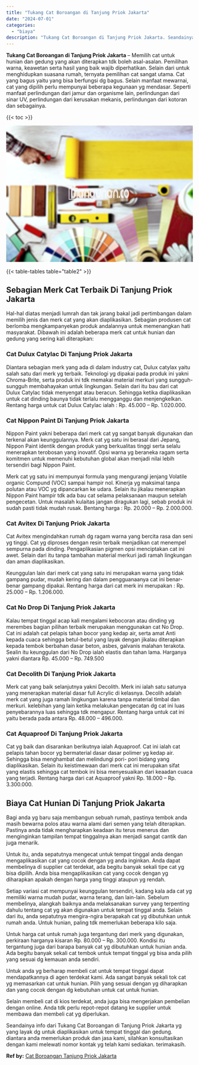 ```yaml
---
title: "Tukang Cat Boroangan di Tanjung Priok Jakarta"
date: "2024-07-01"
categories: 
  - "biaya"
description: "Tukang Cat Boroangan di Tanjung Priok Jakarta. Seandainya info dari Tukang Cat Boroangan di Tanjung Priok Jakarta yg yang layak dg untuk diaplikasikan untuk..."
---
```


**Tukang Cat Boroangan di Tanjung Priok Jakarta** – Memilih cat untuk hunian dan gedung yang akan diterapkan tdk boleh asal-asalan. Pemilihan warna, keawetan serta hasil yang baik wajib diperhatikan. Selain dari untuk menghidupkan suasana rumah, ternyata pemilihan cat sangat utama. Cat yang bagus yaitu yang bisa berfungsi dg bagus. Selain manfaat mewarnai, cat yang dipilih perlu mempunyai beberapa kegunaan yg mendasar. Seperti manfaat perlindungan dari jamur dan organisme lain, perlindungan dari sinar UV, perlindungan dari kerusakan mekanis, perlindungan dari kotoran dan sebagainya.

{{< toc >}}

![Tukang Cat Boroangan di Tanjung Priok Jakarta](/images/jasa-cat-murah30.png)

{{< table-tables table="table2" >}}

## Sebagian Merk Cat Terbaik Di Tanjung Priok Jakarta

Hal-hal diatas menjadi lumrah dan tak jarang bakal jadi pertimbangan dalam memilih jenis dan merk cat yang akan diaplikasikan. Sebagian produsen cat berlomba mengkampanyekan produk andalannya untuk memenangkan hati masyarakat. Dibawah ini adalah beberapa merk cat untuk hunian dan gedung yang sering kali diterapkan:

### Cat Dulux Catylac Di Tanjung Priok Jakarta

Diantara sebagian merk yang ada di dalam industry cat, Dulux catylax yaitu salah satu dari merk yg terbaik. Teknologi yg dipakai pada produk ini yakni Chroma-Brite, serta produk ini tdk memakai material merkuri yang sungguh-sungguh membahayakan untuk lingkungan. Selain dari itu bau dari cat Dulux Catylac tidak menyengat atau beracun. Sehingga ketika diaplikasikan untuk cat dinding baunya tidak terlalu mengganggu dan menjengkelkan. Rentang harga untuk cat Dulux Catylac ialah : Rp. 45.000 – Rp. 1.020.000.

### Cat Nippon Paint Di Tanjung Priok Jakarta

Nippon Paint yakni beberapa dari merk cat yg sangat banyak digunakan dan terkenal akan keunggulannya. Merk cat yg satu ini berasal dari Jepang, Nippon Paint identik dengan produk yang berkualitas tinggi serta selalu menerapkan terobosan yang inovatif. Opsi warna yg beraneka ragam serta komitmen untuk memenuhi kebutuhan global akan menjadi nilai lebih tersendiri bagi Nippon Paint.

Merk cat yg satu ini mempunyai formula yang mengurangi jenjang Volatile organic Compund (VOC) sampai hampir nol. Kinerja yg maksimal tanpa polutan atau VOC yg dipancarkan ke udara. Selain itu jikalau menerapkan Nippon Paint hampir tdk ada bau cat selama pelaksanaan maupun setelah pengecetan. Untuk masalah kulaitas jangan diragukan lagi, sebab produk ini sudah pasti tidak mudah rusak. Bentang harga : Rp. 20.000 – Rp. 2.000.000.

### Cat Avitex Di Tanjung Priok Jakarta

Cat Avitex mengindahkan rumah dg ragam warna yang bercita rasa dan seni yg tinggi. Cat yg diproses dengan resin terbaik menjadikan cat menempel sempurna pada dinding. Pengaplikasian pigmen opsi menciptakan cat ini awet. Selain dari itu tanpa tambahan material merkuri jadi ramah lingkungan dan aman diaplikasikan.

Keunggulan lain dari merk cat yang satu ini merupakan warna yang tidak gampang pudar, mudah kering dan dalam pengguanaanya cat ini benar-benar gampang dipakai. Rentang harga dari cat merk ini merupakan : Rp. 25.000 – Rp. 1.206.000.

### Cat No Drop Di Tanjung Priok Jakarta

Kalau tempat tinggal acap kali mengalami kebocoran atau dinding yg merembes bagian pilihan terbaik merupakan menggunakan cat No Drop. Cat ini adalah cat pelapis tahan bocor yang kedap air, serta amat Anti kepada cuaca sehingga betul-betul yang layak dengan jikalau diterapkan kepada tembok berbahan dasar beton, asbes, galvanis malahan terakota. Sealin itu keunggulan dari No Drop ialah elastis dan tahan lama. Harganya yakni diantara Rp. 45.000 – Rp. 749.500

### Cat Decolith Di Tanjung Priok Jakarta

Merk cat yang baik selanjutnya yakni Decolith. Merk ini ialah satu satunya yang menerapkan material dasar full Acrylic di kelasnya. Decolih adalah merk cat yang juga ramah lingkungan karena tanpa material timbal dan merkuri. kelebihan yang lain ketika melakukan pengecatan dg cat ini luas penyebarannya luas sehingga tdk mengapur. Rentang harga untuk cat ini yaitu berada pada antara Rp. 48.000 – 496.000.

### Cat Aquaproof Di Tanjung Priok Jakarta

Cat yg baik dan disarankan berikutnya ialah Aquaproof. Cat ini ialah cat pelapis tahan bocor yg bermaterial dasar dasar polimer yg kedap air. Sehingga bisa menghambat dan melindungi pori- pori bidang yang diaplikasikan. Selain itu keistimewaan dari merk cat ini merupakan sifat yang elastis sehingga cat tembok ini bisa menyesuaikan dari keaadan cuaca yang terjadi. Rentang harga dari cat Aquaproof yakni Rp. 18.000 – Rp. 3.300.000.

## Biaya Cat Hunian Di Tanjung Priok Jakarta

Bagi anda yg baru saja membangun sebuah rumah, pastinya tembok anda masih bewarna polos atau warna alami dari semen yang telah diterapkan. Pastinya anda tidak mengharapkan keadaan itu terus menerus dan menginginkan tampilan tempat tinggalnya akan menjadi sangat cantik dan juga menarik.

Untuk itu, anda sepatutnya mengecat untuk tempat tinggal anda dengan mengaplikasikan cat yang cocok dengan yg anda inginkan. Anda dapat membelinya di supplier cat terdekat, ada begitu banyak sekali tipe cat yg bisa dipilih. Anda bisa mengaplikasikan cat yang cocok dengan yg diharapkan apakah dengan harga yang tinggi ataupun yg rendah.

Setiap variasi cat mempunyai keunggulan tersendiri, kadang kala ada cat yg memiliki warna mudah pudar, warna terang, dan lain-lain. Sebelum membelinya, alangkah baiknya anda melaksanakan survey yang terpenting dahulu tentang cat yg akan digunakan untuk tempat tinggal anda. Selain dari itu, anda sepatutnya mengira-ngira berapakah cat yg dibutuhkan untuk rumah anda. Untuk hunian, paling tdk memerlukan beberapa kilo saja.

Untuk harga cat untuk rumah juga tergantung dari merk yang digunakan, perkiraan harganya kisaran Rp. 80.000 – Rp. 300.000. Kondisi itu tergantung juga dari barapa banyak cat yg dibutuhkan untuk hunian anda. Ada begitu banyak sekali cat tembok untuk tempat tinggal yg bisa anda pilih yang sesuai dg kemauan anda sendiri.

Untuk anda yg berharap membeli cat untuk tempat tinggal dapat mendapatkannya di agen terdekat kami. Ada sangat banyak sekali tok cat yg memasarkan cat untuk hunian. Pilih yang sesuai dengan yg diharapkan dan yang cocok dengan dg kebutuhan untuk cat untuk hunian.

Selain membeli cat di kios terdekat, anda juga bisa mengerjakan pembelian dengan online. Anda tdk perlu repot-repot datang ke supplier untuk membawa dan membeli cat yg diperlukan.

Seandainya info dari Tukang Cat Boroangan di Tanjung Priok Jakarta yg yang layak dg untuk diaplikasikan untuk tempat tinggal dan gedung. diantara anda memerlukan produk dan jasa kami, silahkan konsultasikan dengan kami melewati nomor kontak yg telah kami sediakan. terimakasih.

**Ref by:** [Cat Boroangan Tanjung Priok Jakarta](https://id.wikipedia.org/wiki/Cat)
